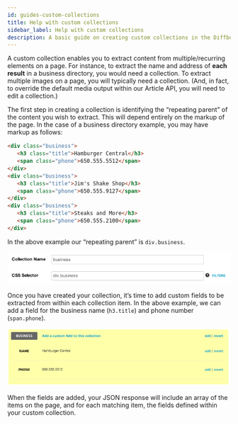 ```yaml
---
id: guides-custom-collections
title: Help with custom collections
sidebar_label: Help with custom collections
description: A basic guide on creating custom collections in the Diffbot Customization dashboard
---
```


A custom collection enables you to extract content from multiple/recurring elements on a page. For instance, to extract the name and address of <strong>each result</strong> in a business directory, you would need a collection. To extract multiple images on a page, you will typically need a collection. (And, in fact, to override the default media output within our Article API, you will need to edit a collection.)

The first step in creating a collection is identifying the “repeating parent” of the content you wish to extract. This will depend entirely on the markup of the page. In the case of a business directory example, you may have markup as follows:

```html
<div class="business">
   <h3 class="title">Hamburger Central</h3>
   <span class="phone">650.555.5512</span>
</div>
<div class="business">
   <h3 class="title">Jim's Shake Shop</h3>
   <span class="phone">650.555.9127</span>
</div>
<div class="business">
   <h3 class="title">Steaks and More</h3>
   <span class="phone">650.555.2100</span>
</div>
```

In the above example our “repeating parent” is `div.business`.

![](/img/ss_2014-0218_57.png)

Once you have created your collection, it’s time to add custom fields to be extracted from within each collection item. In the above example, we can add a field for the business name (`h3.title`) and phone number (`span.phone`).

![](/img/ss_2014-0218_58.png)

When the fields are added, your JSON response will include an array of the items on the page, and for each matching item, the fields defined within your custom collection.
